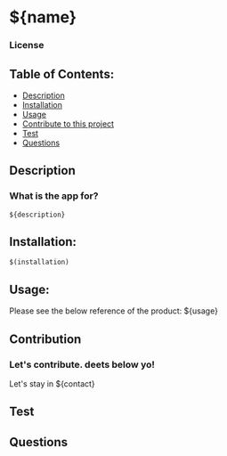 # ${name}

### License

## Table of Contents:
- [Description](#description)
- [Installation](#installation)
- [Usage](#usage)
- [Contribute to this project](#contribution)
- [Test](#test)
- [Questions](#questions)

## Description 
### What is the app for?
    ${description}  


## Installation:
    $(installation)

## Usage:
Please see the below reference of the product:
    ${usage}

## Contribution
### Let's contribute. deets below yo!

Let's stay in ${contact}

## Test


## Questions
